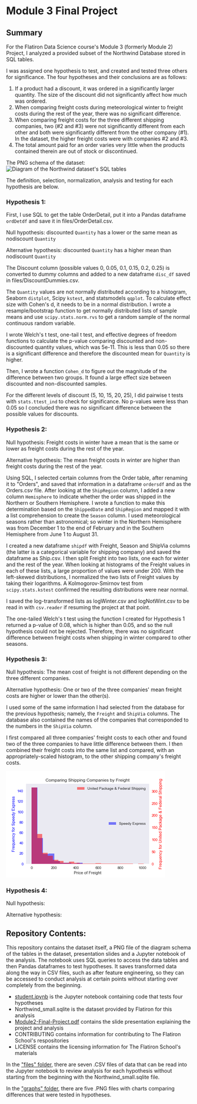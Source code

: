 # Module 3 Final Project

## Summary

For the Flatiron Data Science course's Module 3 (formerly Module 2) Project, I analyzed a provided subset of the Northwind Database stored in SQL tables.

I was assigned one hypothesis to test, and created and tested three others for significance. The four hypotheses and their conclusions are as follows:
1. If a product had a discount, it was ordered in a significantly larger quantity. The size of the discount did not significantly affect how much was ordered.
2. When comparing freight costs during meteorological winter to freight costs during the rest of the year, there was no significant difference.
3. When comparing freight costs for the three different shipping companies, two (#2 and #3) were not significantly different from each other and both were significantly different from the other company (#1). In the dataset, the higher freight costs were with companies #2 and #3.
4. The total amount paid for an order varies very little when the products contained therein are out of stock or discontinued.

The PNG schema of the dataset:
![Diagram of the Northwind dataset's SQL tables](https://raw.githubusercontent.com/bronwencc/Module-3-Project/master/Northwind_ERD.png)

The definition, selection, normalization, analysis and testing for each hypothesis are below.

### Hypothesis 1:

First, I use SQL to get the table OrderDetail, put it into a Pandas dataframe `ordDetdf` and save it in files/OrderDetail.csv.

Null hypothesis: discounted `Quantity` has a lower or the same mean as nodiscount `Quantity`

Alternative hypothesis: discounted `Quantity` has a higher mean than nodiscount `Quantity`

The Discount column (possible values 0, 0.05, 0.1, 0.15, 0.2, 0.25) is converted to dummy columns and added to a new dataframe `disc_df` saved in files/DiscountDummies.csv.

The `Quantity` values are not normally distributed according to a histogram, Seaborn `distplot`, Scipy `kstest`, and statsmodels `qqplot`. To calculate effect size with Cohen's d, it needs to be in a normal distribution. I wrote a resample/bootstrap function to get normally distributed lists of sample means and use `scipy.stats.norm.rvs` to get a random sample of the normal continuous random variable.

I wrote Welch's t test, one-tail t test, and effective degrees of freedom functions to calculate the p-value comparing discounted and non-discounted quantity values, which was 5e-11. This is less than 0.05 so there is a significant difference and therefore the discounted mean for `Quantity` is higher.

Then, I wrote a function `Cohen_d` to figure out the magnitude of the difference between two groups. It found a large effect size between discounted and non-discounted samples.

For the different levels of discount (5, 10, 15, 20, 25), I did pairwise t tests with `stats.ttest_ind` to check for significance. No p-values were less than 0.05 so I concluded there was no significant difference between the possible values for discounts. 


### Hypothesis 2:

Null hypothesis: Freight costs in winter have a mean that is the same or lower as freight costs during the rest of the year.

Alternative hypothesis: The mean freight costs in winter are higher than freight costs during the rest of the year.

Using SQL, I selected certain columns from the Order table, after renaming it to "Orders", and saved that information in a dataframe `ordersdf` and as the Orders.csv file. After looking at the `ShipRegion` column, I added a new column `Hemisphere` to indicate whether the order was shipped in the Northern or Southern Hemisphere. I wrote a function to make this determination based on the `ShippedDate` and `ShipRegion` and mapped it with a list comprehension to create the `Season` column. I used meteorological seasons rather than astronomical; so winter in the Northern Hemisphere was from December 1 to the end of February and in the Southern Hemisphere from June 1 to August 31.

I created a new dataframe `shipdf` with Freight, Season and ShipVia columns (the latter is a categorical variable for shipping company) and saved the dataframe as Ship.csv. I then split Freight into two lists, one each for winter and the rest of the year. When looking at histograms of the Freight values in each of these lists, a large proportion of values were under 200. With the left-skewed distributions, I normalized the two lists of Freight values by taking their logarithms. A Kolmogorov-Smirnov test from `scipy.stats.kstest` confirmed the resulting distributions were near normal.

I saved the log-transformed lists as logWinter.csv and logNotWint.csv to be read in with `csv.reader` if resuming the project at that point.

The one-tailed Welch's t test using the function I created for Hypothesis 1 returned a p-value of 0.08, which is higher than 0.05, and so the null hypothesis could not be rejected. Therefore, there was no significant difference between freight costs when shipping in winter compared to other seasons.

### Hypothesis 3:

Null hypothesis: The mean cost of freight is not different depending on the three different companies.

Alternative hypothesis: One or two of the three companies' mean freight costs are higher or lower than the other(s).

I used some of the same information I had selected from the database for the previous hypothesis; namely, the `Freight` and `ShipVia` columns. The database also contained the names of the companies that corresponded to the numbers in the `ShipVia` column.

I first compared all three companies' freight costs to each other and found two of the three companies to have little difference between them. I then combined their freight costs into the same list and compared, with an appropriately-scaled histogram, to the other shipping company's freight costs.

![Histogram using opacity to show overlap between company freight costs](https://raw.githubusercontent.com/bronwencc/Module-3-Project/master/graphs/compShipvia.png)

### Hypothesis 4:

Null hypothesis:

Alternative hypothesis:


## Repository Contents:

This repository contains the dataset itself, a PNG file of the diagram schema of the tables in the dataset, presentation slides and a Jupyter notebook of the analysis. The notebook uses SQL queries to access the data tables and then Pandas dataframes to test hypotheses. It saves transformed data along the way in CSV files, such as after feature engineering, so they can be accessed to conduct analysis at certain points without starting over completely from the beginning.
* [student.ipynb](https://github.com/bronwencc/Module-3-Project/blob/master/student.ipynb) is the Jupyter notebook containing code that tests four hypotheses
* Northwind_small.sqlite is the dataset provided by Flatiron for this analysis
* [Module2-Final-Project.pdf](https://github.com/bronwencc/Module-3-Project/blob/master/Module2-Final-Project.pdf) contains the slide presentation explaining the project and analysis
* CONTRIBUTING contains information for contributing to The Flatiron School's respositories
* LICENSE contains the licensing information for The Flatiron School's materials

In the ["files" folder](https://github.com/bronwencc/Module-3-Project/tree/master/files), there are seven .CSV files of data that can be read into the Jupyter notebook to review analysis for each hypothesis without starting from the beginning with the Northwind_small.sqlite file.

In the ["graphs" folder](https://github.com/bronwencc/Module-3-Project/tree/master/graphs), there are five .PNG files with charts comparing differences that were tested in hypotheses.
